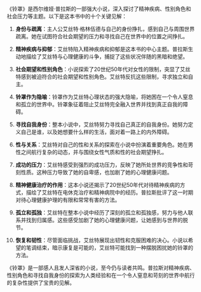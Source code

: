 《铃罩》是西尔维娅·普拉斯的一部强大小说，深入探讨了精神疾病、性别角色和社会压力等主题。以下是这本书中的十个关键见解：

1. **身份与疏离**：主人公艾丝特·格林伍德与自己的身份挣扎，感到自己与周围世界疏离。她在试图符合社会期望的压力和寻找自己在世界中的位置之间挣扎。

2. **精神疾病与抑郁**：艾丝特陷入精神疾病和抑郁是这本书的中心主题。普拉斯生动地描绘了艾丝特与心理健康的斗争，捕捉了这些状况伴随的黑暗和绝望。

3. **社会期望和性别角色**：小说探索了20世纪50年代对女性的限制，突显了艾丝特感到被迫符合的社会期望和性别角色。艾丝特反抗这些限制，寻求独立和自主。

4. **铃罩作为隐喻**：铃罩作为艾丝特心理状态的强大隐喻，将她困在一个令人窒息和孤立的世界中。铃罩象征着阻止艾丝特完全融入世界并找到真正自我的障碍。

5. **寻找自我身份**：整本小说中，艾丝特努力寻找自己真正的自我身份。她努力定义自己是谁，以及她想要什么样的生活，面对着一路上的内外障碍。

6. **性与关系**：艾丝特对自己的性和关系的探索在小说中扮演着重要角色。她在男性之间航行复杂的动态，并与围绕女性气质和性的社会期望挣扎。

7. **成功的压力**：艾丝特感受到强烈的成功压力，反映了她所处世界的竞争性和苛刻性质。这种压力导致了她的自卑感，也加剧了她的心理健康问题。

8. **精神健康治疗的作用**：这本小说还揭示了20世纪50年代对待精神疾病的方式，描绘了艾丝特在电休克治疗和精神病院中的经历。普拉斯批评了这一时期对待心理健康护理的有限和常常有害的方法。

9. **孤立和孤独**：艾丝特在整本小说中经历了深刻的孤立和孤独感，努力与他人联系并找到归属感。这些感受加剧了她的心理健康问题，让她感到与世界的脱节。

10. **恢复和韧性**：尽管面临挑战，艾丝特展现出韧性和克服困难的决心。小说以希望的笔调结束，暗示康复是可能的，艾丝特可能找到一种摆脱困扰她的铃罩的方法。

《铃罩》是一部感人且发人深省的小说，至今仍与读者共鸣。普拉斯对精神疾病、性别角色和寻找自我身份的探索为人类经验和在一个令人窒息和苛刻的世界中航行的复杂性提供了宝贵的见解。